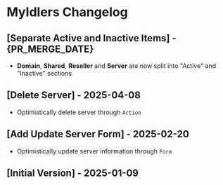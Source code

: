 # MyIdlers Changelog

## [Separate Active and Inactive Items] - {PR_MERGE_DATE}

- **Domain**, **Shared**, **Reseller** and **Server** are now split into "Active" and "Inactive" sections

## [Delete Server] - 2025-04-08

- Optimistically delete server through `Action`

## [Add Update Server Form] - 2025-02-20

- Optimistically update server information through `Form`

## [Initial Version] - 2025-01-09